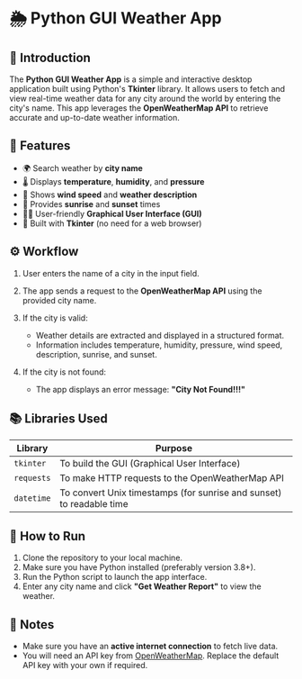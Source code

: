 # 🌦️ Python GUI Weather App

## 📌 Introduction

The **Python GUI Weather App** is a simple and interactive desktop application built using Python's **Tkinter** library. It allows users to fetch and view real-time weather data for any city around the world by entering the city's name. This app leverages the **OpenWeatherMap API** to retrieve accurate and up-to-date weather information.

## 🎯 Features

* 🌍 Search weather by **city name**
* 🌡️ Displays **temperature**, **humidity**, and **pressure**
* 💨 Shows **wind speed** and **weather description**
* 🌅 Provides **sunrise** and **sunset** times
* 🧑‍💻 User-friendly **Graphical User Interface (GUI)**
* 🧩 Built with **Tkinter** (no need for a web browser)

## ⚙️ Workflow

1. User enters the name of a city in the input field.
2. The app sends a request to the **OpenWeatherMap API** using the provided city name.
3. If the city is valid:

   * Weather details are extracted and displayed in a structured format.
   * Information includes temperature, humidity, pressure, wind speed, description, sunrise, and sunset.
4. If the city is not found:

   * The app displays an error message: **"City Not Found!!!"**

## 📚 Libraries Used

| Library    | Purpose                                                              |
| ---------- | -------------------------------------------------------------------- |
| `tkinter`  | To build the GUI (Graphical User Interface)                          |
| `requests` | To make HTTP requests to the OpenWeatherMap API                      |
| `datetime` | To convert Unix timestamps (for sunrise and sunset) to readable time |

## 🚀 How to Run

1. Clone the repository to your local machine.
2. Make sure you have Python installed (preferably version 3.8+).
3. Run the Python script to launch the app interface.
4. Enter any city name and click **"Get Weather Report"** to view the weather.

## 📌 Notes

* Make sure you have an **active internet connection** to fetch live data.
* You will need an API key from [OpenWeatherMap](https://openweathermap.org/api). Replace the default API key with your own if required.
